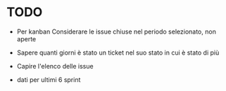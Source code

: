 # TODO

- Per kanban Considerare le issue chiuse nel periodo selezionato, non aperte
- Sapere quanti giorni è stato un ticket nel suo stato in cui è stato di più
- Capire l'elenco delle issue

- dati per ultimi 6 sprint